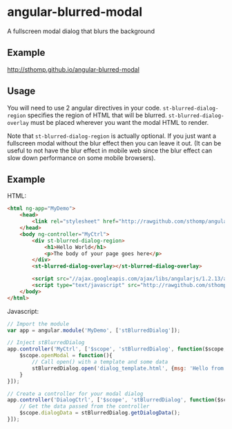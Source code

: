 angular-blurred-modal
=====================

A fullscreen modal dialog that blurs the background

Example
-------

http://sthomp.github.io/angular-blurred-modal

Usage
-----

You will need to use 2 angular directives in your code. ``st-blurred-dialog-region`` specifies the region of HTML that will be blurred. ``st-blurred-dialog-overlay`` must be placed wherever you want the modal HTML to render.

Note that ``st-blurred-dialog-region`` is actually optional. If you just want a fullscreen modal without the blur effect then you can leave it out. (It can be useful to not have the blur effect in mobile web since the blur effect can slow down performance on some mobile browsers).

Example
-------

HTML:


```html
<html ng-app="MyDemo">
	<head>
		<link rel="stylesheet" href="http://rawgithub.com/sthomp/angular-blurred-modal/master/st-blurred-dialog.css">
	</head>
	<body ng-controller="MyCtrl">
		<div st-blurred-dialog-region>
			<h1>Hello World</h1>
			<p>The body of your page goes here</p>
		</div>
		<st-blurred-dialog-overlay></st-blurred-dialog-overlay>

		<script src="//ajax.googleapis.com/ajax/libs/angularjs/1.2.13/angular.min.js"></script>
		<script type="text/javascript" src="http://rawgithub.com/sthomp/angular-blurred-modal/master/st-blurred-dialog.js"></script>
	</body>
</html>
```

Javascript:

```javascript
// Import the module
var app = angular.module('MyDemo', ['stBlurredDialog']);

// Inject stBlurredDialog
app.controller('MyCtrl', ['$scope', 'stBlurredDialog', function($scope, stBlurredDialog){
	$scope.openModal = function(){
		// Call open() with a template and some data
		stBlurredDialog.open('dialog_template.html', {msg: 'Hello from the controller!'});
	}
}]);

// Create a controller for your modal dialog
app.controller('DialogCtrl', ['$scope', 'stBlurredDialog', function($scope, stBlurredDialog){
	// Get the data passed from the controller
	$scope.dialogData = stBlurredDialog.getDialogData();
}]);

```
